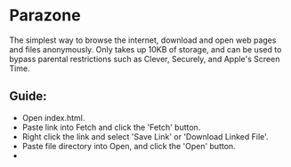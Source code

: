 # Parazone
The simplest way to browse the internet, download and open web pages and files anonymously. Only takes up 10KB of storage, and can be used to bypass parental restrictions such as Clever, Securely, and Apple's Screen Time. 

## Guide: 
- Open index.html.
- Paste link into Fetch and click the 'Fetch' button.
- Right click the link and select 'Save Link' or 'Download Linked File'.
- Paste file directory into Open, and click the 'Open' button.
- 

